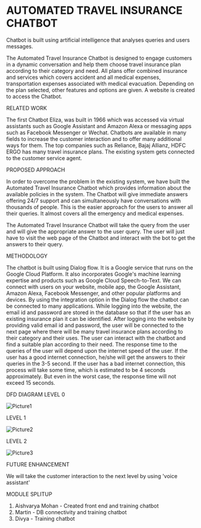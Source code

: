 # AUTOMATED TRAVEL INSURANCE CHATBOT

Chatbot is built using artificial intelligence that analyses queries and users messages. 

The Automated Travel Insurance Chatbot is designed to engage customers in a dynamic conversation and help them choose travel insurance plan according to their category and need.
All plans offer combined insurance and services which covers accident and all medical expenses, transportation expenses associated with medical evacuation. 
Depending on the plan selected, other features and options are given.
A website is created to access the Chatbot. 

RELATED WORK

The first Chatbot Eliza, was built in 1966 which was accessed via virtual assistants such as Google Assistant and Amazon Alexa or messaging apps such as Facebook Messenger or Wechat. 
Chatbots are available in many fields to increase the customer interaction and to offer many additional ways for them.
The top companies such as Reliance, Bajaj Allianz, HDFC ERGO has many travel insurance plans.
The existing system gets connected to the customer service agent.

PROPOSED APPROACH

In order to overcome the problem in the existing system, we have built the Automated Travel Insurance Chatbot which provides information about the available policies in the system.
The Chatbot will give immediate answers offering 24/7 support and can simultaneously have conversations with thousands of people.
This is the easier approach for the users to answer all their queries.
It almost covers all the emergency and medical expenses.

The Automated Travel Insurance Chatbot will take the query from the user and will give the appropriate answer to the user query. The user will just have to visit the web page of the Chatbot and interact with the bot to get the answers to their query.

METHODOLOGY

The chatbot is built using Dialog flow. It is a Google service that runs on the Google Cloud Platform. It also incorporates Google's machine learning expertise and products such as Google Cloud Speech-to-Text. 
We can connect with users on your website, mobile app, the Google Assistant, Amazon Alexa, Facebook Messenger, and other popular platforms and devices. 
By using the integration option in the Dialog flow the chatbot can be connected to many applications. 
While logging into the website, the email id and password are stored in the database so that if the user has an existing insurance plan it can be identified.
After logging into the website by providing valid email id and password, the user will be connected to the next page where there will be many travel insurance plans according to their category and their uses. 
The user can interact with the chatbot and find a suitable plan according to their need. The response time to the queries of the user will depend upon the internet speed of the user. 
If the user has a good internet connection, he/she will get the answers to their queries in the 3-5 second. If the user has a bad internet connection, this process will take some time, which is estimated to be 4 seconds approximately. 
But even in the worst case, the response time will not exceed 15 seconds.

DFD DIAGRAM
LEVEL 0 

![Picture1](https://user-images.githubusercontent.com/18419203/54471036-6a185b80-47d8-11e9-8f47-ecaa3ad873ff.png)

LEVEL 1

![Picture2](https://user-images.githubusercontent.com/18419203/54471064-e6ab3a00-47d8-11e9-9e68-afbf1c32bb98.png)

LEVEL 2

![Picture3](https://user-images.githubusercontent.com/18419203/54471073-06426280-47d9-11e9-836a-fc9c194442a8.png)



FUTURE ENHANCEMENT

We will take the customer interaction to the next level by using 'voice assistant'


MODULE SPLITUP

1. Aishvarya Mohan - Created front end and training chatbot
2. Martin - DB connectivity and training chatbot
3. Divya - Training chatbot
